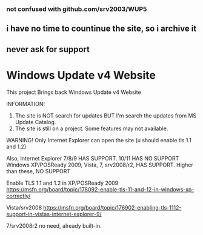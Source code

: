 ### not confused with github.com/srv2003/WUP5

## i have no time to countinue the site, so i archive it
## never ask for support

# Windows Update v4 Website

This project Brings back Windows Update v4 Website

INFORMATION!
1. The site is NOT search for updates BUT I'm search the updates from MS Update Catalog.
2. The site is still on a project. Some features may not available.

WARNING!
Only Internet Explorer can open the site (u should enable tls 1.1 and 1.2)

Also, Internet Explorer 7/8/9 HAS SUPPORT. 10/11 HAS NO SUPPORT
Windows XP/POSReady 2009, Vista, 7, srv2008/r2, HAS SUPPORT. Higher than these, NO SUPPORT

Enable TLS 1.1 and 1.2 in XP/POSReady 2009
https://msfn.org/board/topic/178092-enable-tls-11-and-12-in-windows-xp-correctly/

Vista/srv2008
https://msfn.org/board/topic/176902-enabling-tls-1112-support-in-vistas-internet-explorer-9/

7/srv2008r2
no need, already built-in.
